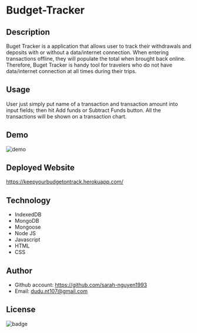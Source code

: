 # Budget-Tracker
## Description
Buget Tracker is a application that allows user to track their withdrawals and deposits with or without a data/internet connection. When entering transactions offline, they will populate the total when brought back online. Therefore, Buget Tracker is handy tool for travelers who do not have data/internet connection at all times during their trips. 
## Usage
User just simply put name of a transaction and transaction amount into input fields; then hit Add funds or Subtract Funds button. All the transactions will be shown on a transaction chart.
## Demo
![demo](bugetTracker.gif)
## Deployed Website 
https://keepyourbudgetontrack.herokuapp.com/
## Technology
* IndexedDB
* MongoDB
* Mongoose
* Node JS
* Javascript 
* HTML
* CSS
## Author
* Github account: https://github.com/sarah-nguyen1993
* Email:  dudu.nt107@gmail.com 
## License
![badge](https://img.shields.io/badge/license-MIT-green) 
